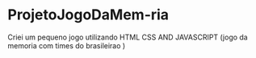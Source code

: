 # ProjetoJogoDaMem-ria
Criei um pequeno jogo utilizando HTML CSS AND JAVASCRIPT (jogo da memoria com times do brasileirao )
